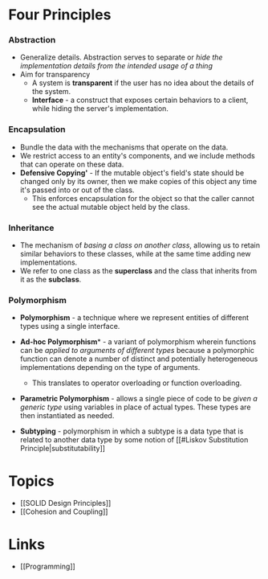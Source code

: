 # Four Principles

### Abstraction
* Generalize details. Abstraction serves to separate or *hide the implementation details from the intended usage of a thing*
* Aim for transparency
	* A system is **transparent** if the user has no idea about the details of the system.
	* **Interface** - a construct that exposes certain behaviors to a client, while hiding the server's implementation. 

### Encapsulation
* Bundle the data with the mechanisms that operate on the data.  
* We restrict access to an entity's components, and we include methods that can operate on these data. 
* **Defensive Copying'** - If the mutable object's field's state should be changed only by its owner, then we make copies of this object any time it's passed into or out of the class.
	* This enforces encapsulation for the object so that the caller cannot see the actual mutable object held by the class.

### Inheritance
* The mechanism of *basing a class on another class*, allowing us to retain similar behaviors to these classes, while at the same time adding new implementations.
* We refer to one class as the **superclass** and the class that inherits from it as the **subclass**.

### Polymorphism
* **Polymorphism** - a technique where we represent entities of different types using a single interface. 

* **Ad-hoc Polymorphism*** - a variant of polymorphism wherein functions can be *applied to arguments of different types* because a polymorphic function can denote a number of distinct and potentially heterogeneous implementations depending on the type of arguments.
	* This translates to operator overloading or function overloading.
* **Parametric Polymorphism** - allows a single piece of code to be *given a generic type* using variables in place of actual types. These types are then instantiated as needed.
* **Subtyping** - polymorphism in which a subtype is a data type that is related to another data type by some notion of [[#Liskov Substitution Principle|substitutability]]


# Topics
* [[SOLID Design Principles]]
* [[Cohesion and Coupling]]

# Links
* [[Programming]]
